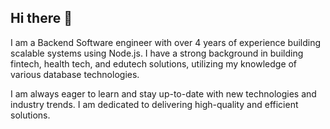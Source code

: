 ## Hi there 👋
I am a Backend Software engineer with over 4 years of experience building scalable systems using Node.js. I have a strong background in building fintech, health tech, and edutech solutions, utilizing my knowledge of various database technologies.

I am always eager to learn and stay up-to-date with new technologies and industry trends. I am dedicated to delivering high-quality and efficient solutions. 
<!--
**anita-igboh/anita-igboh** is a ✨ _special_ ✨ repository because its `README.md` (this file) appears on your GitHub profile.

Here are some ideas to get you started:

- 🔭 I’m currently working on ...
- 🌱 I’m currently learning ...
- 👯 I’m looking to collaborate on ...
- 🤔 I’m looking for help with ...
- 💬 Ask me about ...
- 📫 How to reach me: ...
- 😄 Pronouns: ...
- ⚡ Fun fact: ...
-->
